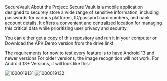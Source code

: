  SecureVault
About the Project:  Secure Vault is a mobile application designed to securely store a wide range of sensitive information, including passwords for various platforms, ID/passport card numbers, and bank account details. It offers a convenient and centralized location for managing this critical data while prioritizing user privacy and security.

You can either get a copy of this repository and run it in your computer or Download the APK.Demo version from the drive link! 

The requirements for now to test every feature is to have Android 13 and newer versions
For older versions, the image recognition will not work.
For Android 13+ Versions, it will look like this: 


![1000019131](https://github.com/WaelHajji/SecureVault/assets/63303044/81afcb2d-b8b5-479f-865d-650349c52927)
![1000019132](https://github.com/WaelHajji/SecureVault/assets/63303044/cc414714-4cf2-4410-9463-e8a0f6ba5dc3)
